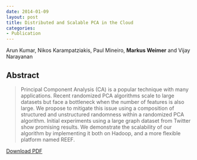 ```yaml
---
date: 2014-01-09
layout: post
title: Distributed and Scalable PCA in the Cloud
categories:
- Publication
---
```


Arun Kumar, Nikos Karampatziakis, Paul Mineiro, **Markus Weimer** and Vijay
Narayanan

## Abstract

> Principal Component Analysis (CA) is a popular technique with many
applications. Recent randomized PCA algorithms scale to large datasets but face
a bottleneck when the number of features is also large. We propose to mitigate
this issue using a composition of structured and unstructured randomness within
a randomized PCA algorithm. Initial experiments using a large graph dataset from
Twitter show promising results. We demonstrate the scalability of our algorithm
by implementing it both on Hadoop, and a more flexible platform named REEF.


[Download PDF]({{site.url}}/files/uploads/2014/01/2013-NIPS-BigLearn-DistributedAndScalablePCAinTheCloud.pdf)
